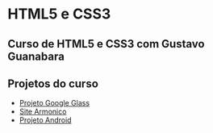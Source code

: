 <H1>HTML5 e CSS3</H1>
<h2>Curso de HTML5 e CSS3 com Gustavo Guanabara</h2>
<section>
    <h2>Projetos do curso</h2>
<ul>
    <li><a href="#">Projeto Google Glass</a></li>
    <li><a href="https://pabloalves99.github.io/HTML5eCSS3/Modulo%202/SiteArmonico.html" target="_blank">Site Armonico</a></li>
    <li><a href="https://pabloalves99.github.io/HTML5eCSS3/Modulo%202/ProjetoAndroid/android.html" target="_blank">Projeto Android</a></li>
</ul>
</section>